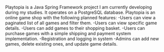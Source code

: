 Playtopia is a Java Spring Framework project I am currently developing during my studies. It operates on a PostgreSQL database. Playtopia is an online game shop with the following planned features:
  -Users can view a paginated list of all games and filter them.
  -Users can view specific game details.
  -Users can add games to their shopping basket.
  -Users can purchase games with a simple shipping and payment system implementation.
  -Registration and logging in system
  -Admins can add new games, delete existing ones, and update game details.
